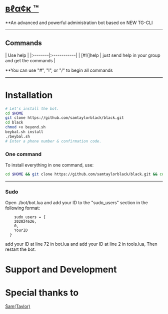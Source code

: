 # [вℓα¢к ™](https://telegram.me/GODILOVEYOUME2)

**An advanced and powerful administration bot based on NEW TG-CLI


* * *

## Commands

| Use help |
|:--------|:------------|
| [#!/]help | just send help in your group and get the commands |

**You can use "#", "!", or "/" to begin all commands

* * *

# Installation

```sh
# Let's install the bot.
cd $HOME
git clone https://github.com/samtaylorblack/black.git
cd black
chmod +x beyond.sh
beybal.sh install
./beybal.sh 
# Enter a phone number & confirmation code.
```
### One command
To install everything in one command, use:
```sh
cd $HOME && git clone https://github.com/samtaylorblack/black.git && cd black && chmod +x beybal.sh && ./beybal.sh install && ./beyond.sh
```

* * *

### Sudo

Open ./bot/bot.lua and add your ID to the "sudo_users" section in the following format:
```
    sudo_users = {
    202024626,
    0,
    YourID
  }
```
add your ID at line 72 in bot.lua and add your ID at line 2 in tools.lua, Then restart the bot.

# Support and Development



# Special thanks to
[ُSam(Taylor)](https://telegram.me/GODILOVEYOUME2)
